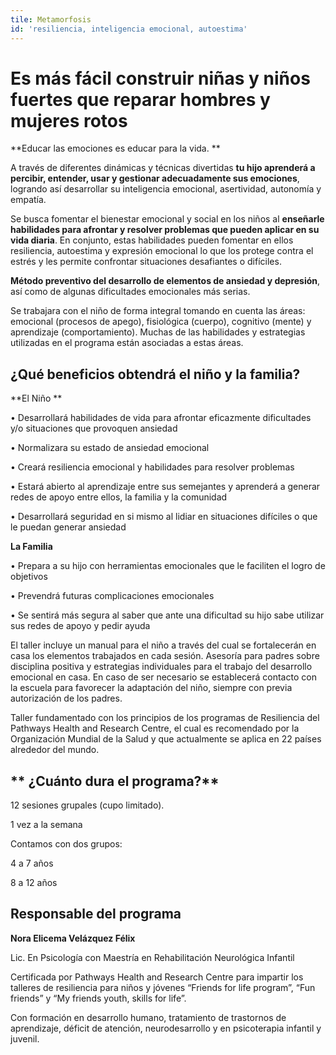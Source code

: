 ```yaml
---
tile: Metamorfosis
id: 'resiliencia, inteligencia emocional, autoestima'
---
```

# Es más fácil construir niñas y niños fuertes que reparar hombres y mujeres rotos

**Educar las emociones es educar para la vida. **

A través de diferentes dinámicas y técnicas divertidas **tu hijo aprenderá a percibir, entender, usar y gestionar adecuadamente sus emociones**, logrando así desarrollar su inteligencia emocional, asertividad, autonomía y empatía. 

Se busca fomentar el bienestar emocional y social en los niños al **enseñarle habilidades para afrontar y resolver problemas que pueden aplicar en su vida diaria**.  En conjunto, estas habilidades pueden fomentar en ellos resiliencia, autoestima y expresión emocional lo que los protege contra el estrés y les permite confrontar situaciones desafiantes o difíciles.

**Método preventivo del desarrollo de elementos de ansiedad y depresión**, así como de algunas dificultades emocionales más serias. 

Se trabajara con el niño de forma integral tomando en cuenta las áreas: emocional (procesos de apego), fisiológica (cuerpo), cognitivo (mente) y aprendizaje (comportamiento). Muchas de las habilidades y estrategias utilizadas en el programa están asociadas a estas áreas.

## **¿Qué beneficios obtendrá el niño y la familia?**

**El Niño **

•	Desarrollará habilidades de vida para afrontar eficazmente dificultades y/o situaciones que provoquen ansiedad

•	Normalizara su estado de ansiedad emocional

•	Creará resiliencia emocional y habilidades para resolver problemas

•	Estará abierto al aprendizaje entre sus semejantes y aprenderá a generar redes de apoyo entre ellos, la familia y la comunidad

•	Desarrollará seguridad en si mismo al lidiar en situaciones difíciles o que le puedan generar ansiedad

**La Familia**

•	Prepara a su hijo con herramientas emocionales que le faciliten el logro de objetivos

•	Prevendrá futuras complicaciones emocionales

•	Se sentirá más segura al saber que ante una dificultad su hijo sabe utilizar sus redes de apoyo y pedir ayuda

El taller incluye un manual para el niño a través del cual se fortalecerán en casa los elementos trabajados en cada sesión. Asesoría para padres sobre disciplina positiva y estrategias individuales para el trabajo del desarrollo emocional en casa. En caso de ser necesario se establecerá contacto con la escuela para favorecer la adaptación del niño, siempre con previa autorización de los padres.

Taller fundamentado con los principios de los programas de Resiliencia del Pathways Health and Research Centre, el cual es recomendado por la Organización Mundial de la Salud y que actualmente se aplica en 22 países alrededor del mundo.

## ** ¿Cuánto dura el programa?**

12 sesiones grupales (cupo limitado).

1 vez a la semana

Contamos con dos grupos:

4 a 7 años

8 a 12 años

## **Responsable del programa**

**Nora Elicema Velázquez Félix**

Lic. En Psicología con Maestría en Rehabilitación Neurológica Infantil

Certificada por Pathways Health and Research Centre para impartir los talleres de resiliencia para niños y jóvenes “Friends for life program”, “Fun friends” y “My friends youth, skills for life”.

Con formación en desarrollo humano, tratamiento de trastornos de aprendizaje, déficit de atención, neurodesarrollo y en psicoterapia infantil y juvenil.
